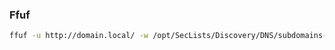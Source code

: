 ### Ffuf

```bash
ffuf -u http://domain.local/ -w /opt/SecLists/Discovery/DNS/subdomains-top1million-110000.txt -H "Host: domain.local"
```



